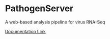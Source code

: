 # PathogenServer
A web-based analysis pipeline for virus RNA-Seq 

[Documentation Link](https://readthedocs.org/projects/pathogenserver/)
